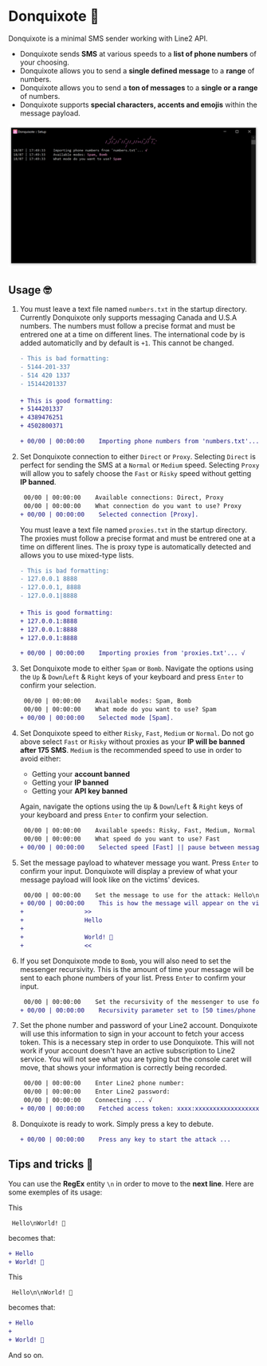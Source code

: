 # Donquixote 🦩
Donquixote is a minimal SMS sender working with Line2 API.

* Donquixote sends **SMS** at various speeds to a **list of phone numbers** of your choosing.
* Donquixote allows you to send a **single defined message** to a **range** of numbers.
* Donquixote allows you to send a **ton of messages** to a **single or a range** of numbers.
* Donquixote supports **special characters, accents and emojis** within the message payload.

<p align="center">
  <img src="https://github.com/ecstasyspirit/Donquixote/blob/master/Donquixote/Images/donquixote.png" alt="Donquixote CLI" width="738">
</p>

## Usage 🤓

1. You must leave a text file named `numbers.txt` in the startup directory.
   Currently Donquixote only supports messaging Canada and U.S.A numbers.
   The numbers must follow a precise format and must be entrered one at a time on different lines.
   The international code by is added automaticlly and by default is `+1`. This cannot be changed.
   
    ```diff
    - This is bad formatting:
    - 5144-201-337
    - 514 420 1337
    - 15144201337
    
    + This is good formatting:
    + 5144201337
    + 4389476251
    + 4502800371
    ```
   
    ```diff
    + 00/00 | 00:00:00    Importing phone numbers from 'numbers.txt'... √
    ```
    
2. Set Donquixote connection to either `Direct` or `Proxy`.
   Selecting `Direct` is perfect for sending the SMS at a `Normal` or `Medium` speed.
   Selecting `Proxy` will allow you to safely choose the `Fast` or `Risky` speed without getting **IP banned**.

    ```diff
     00/00 | 00:00:00    Available connections: Direct, Proxy
     00/00 | 00:00:00    What connection do you want to use? Proxy
    + 00/00 | 00:00:00    Selected connection [Proxy].
    ```
    
    You must leave a text file named `proxies.txt` in the startup directory.
    The proxies must follow a precise format and must be entrered one at a time on different lines.
    The is proxy type is automatically detected and allows you to use mixed-type lists.
    
    ```diff
    - This is bad formatting:
    - 127.0.0.1 8888
    - 127.0.0.1, 8888
    - 127.0.0.1|8888
    
    + This is good formatting:
    + 127.0.0.1:8888
    + 127.0.0.1:8888
    + 127.0.0.1:8888
    ```
    
    ```diff
    + 00/00 | 00:00:00    Importing proxies from 'proxies.txt'... √
    ```

3. Set Donquixote mode to either `Spam` or `Bomb`.
   Navigate the options using the `Up` & `Down`/`Left` & `Right` keys of your keyboard and press `Enter` to confirm your selection.
   
    ```diff
     00/00 | 00:00:00    Available modes: Spam, Bomb
     00/00 | 00:00:00    What mode do you want to use? Spam
    + 00/00 | 00:00:00    Selected mode [Spam].
    ```
    
4. Set Donquixote speed to either `Risky`, `Fast`, `Medium` or `Normal`. 
   Do not go above select `Fast` or `Risky` without proxies as your **IP will be banned after 175 SMS**.
   `Medium` is the recommended speed to use in order to avoid either:

   * Getting your **account banned**
   * Getting your **IP banned**
   * Getting your **API key banned**
   
   Again, navigate the options using the `Up` & `Down`/`Left` & `Right` keys of your keyboard and press `Enter` to confirm your selection.
   
    ```diff
     00/00 | 00:00:00    Available speeds: Risky, Fast, Medium, Normal
     00/00 | 00:00:00    What speed do you want to use? Fast
    + 00/00 | 00:00:00    Selected speed [Fast] || pause between messages [500 ms].
    ```
    
5. Set the message payload to whatever message you want.
   Press `Enter` to confirm your input. Donquixote will display a preview of what your message payload will look like on the victims' devices.
   
    ```diff
     00/00 | 00:00:00    Set the message to use for the attack: Hello\n\nWorld! 👋
    + 00/00 | 00:00:00    This is how the message will appear on the victims' devices:
    +                 >>
    +                 Hello
    + 
    +                 World! 👋
    +                 <<
    ```
    
6. If you set Donquixote mode to `Bomb`, you will also need to set the messenger recursivity.
   This is the amount of time your message will be sent to each phone numbers of your list.
   Press `Enter` to confirm your input.
   
    ```diff
     00/00 | 00:00:00    Set the recursivity of the messenger to use for the attack: 50
    + 00/00 | 00:00:00    Recursivity parameter set to [50 times/phone number].
    ```
    
7. Set the phone number and password of your Line2 account.
   Donquixote will use this information to sign in your account to fetch your access token.
   This is a necessary step in order to use Donquixote.
   This will not work if your account doesn't have an active subscription to Line2 service.
   You will not see what you are typing but the console caret will move, that shows your information is correctly being recorded.
   
    ```diff
     00/00 | 00:00:00    Enter Line2 phone number:
     00/00 | 00:00:00    Enter Line2 password:
     00/00 | 00:00:00    Connecting ... √
    + 00/00 | 00:00:00    Fetched access token: xxxx:xxxxxxxxxxxxxxxxxxxxxxxxxxxxxxxx.
    ```
    
8. Donquixote is ready to work. Simply press a key to debute.
    
    ```diff
    + 00/00 | 00:00:00    Press any key to start the attack ...
    ```
    
## Tips and tricks 🤩

You can use the **RegEx** entity `\n` in order to move to the **next line**.
Here are some exemples of its usage:
   
This
   
```
 Hello\nWorld! 👋
```
becomes that:
    
```diff
+ Hello
+ World! 👋
```
This
   
```
 Hello\n\nWorld! 👋
```
becomes that:
    
```diff
+ Hello
+ 
+ World! 👋
```
    
And so on.
